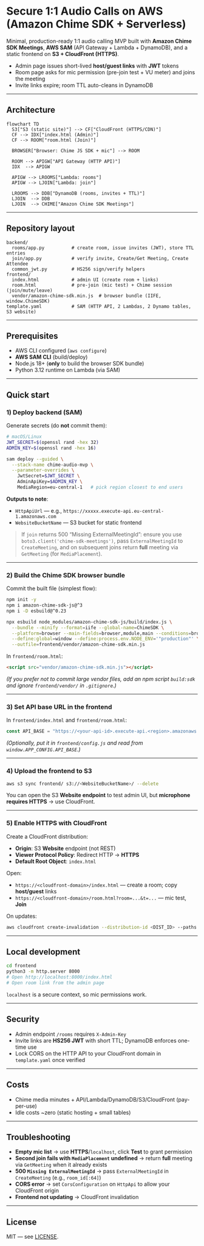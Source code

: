 # Secure 1:1 Audio Calls on AWS (Amazon Chime SDK + Serverless)

Minimal, production-ready 1:1 audio calling MVP built with **Amazon Chime SDK Meetings**, **AWS SAM** (API Gateway + Lambda + DynamoDB), and a static frontend on **S3 + CloudFront (HTTPS)**.

- Admin page issues short-lived **host/guest links** with **JWT** tokens  
- Room page asks for mic permission (pre-join test + VU meter) and joins the meeting  
- Invite links expire; room TTL auto-cleans in DynamoDB

---

## Architecture

```mermaid
flowchart TD
  S3["S3 (static site)"] --> CF["CloudFront (HTTPS/CDN)"]
  CF --> IDX["index.html (Admin)"]
  CF --> ROOM["room.html (Join)"]

  BROWSER["Browser: Chime JS SDK + mic"] --> ROOM

  ROOM --> APIGW["API Gateway (HTTP API)"]
  IDX  --> APIGW

  APIGW --> LROOMS["Lambda: rooms"]
  APIGW --> LJOIN["Lambda: join"]

  LROOMS --> DDB["DynamoDB (rooms, invites + TTL)"]
  LJOIN  --> DDB
  LJOIN  --> CHIME["Amazon Chime SDK Meetings"]

```

---

## Repository layout

```text
backend/
  rooms/app.py          # create room, issue invites (JWT), store TTL entries
  join/app.py           # verify invite, Create/Get Meeting, Create Attendee
  common_jwt.py         # HS256 sign/verify helpers
frontend/
  index.html            # admin UI (create room + links)
  room.html             # pre-join (mic test) + Chime session (join/mute/leave)
  vendor/amazon-chime-sdk.min.js  # browser bundle (IIFE, window.ChimeSDK)
template.yaml           # SAM (HTTP API, 2 Lambdas, 2 Dynamo tables, S3 website)
```

---

## Prerequisites

- AWS CLI configured (`aws configure`)
- **AWS SAM CLI** (build/deploy)
- Node.js 18+ (**only** to build the browser SDK bundle)
- Python 3.12 runtime on Lambda (via SAM)

---

## Quick start

### 1) Deploy backend (SAM)

Generate secrets (do **not** commit them):

```bash
# macOS/Linux
JWT_SECRET=$(openssl rand -hex 32)
ADMIN_KEY=$(openssl rand -hex 16)

sam deploy --guided \
  --stack-name chime-audio-mvp \
  --parameter-overrides \
    JwtSecret=$JWT_SECRET \
    AdminApiKey=$ADMIN_KEY \
    MediaRegion=eu-central-1   # pick region closest to end users
```

**Outputs to note**:
- `HttpApiUrl` — e.g., `https://xxxxx.execute-api.eu-central-1.amazonaws.com`
- `WebsiteBucketName` — S3 bucket for static frontend

> If `join` returns 500 “Missing ExternalMeetingId”: ensure you use `boto3.client('chime-sdk-meetings')`, pass `ExternalMeetingId` to `CreateMeeting`, and on subsequent joins return **full** meeting via `GetMeeting` (for `MediaPlacement`).

---

### 2) Build the Chime SDK browser bundle

Commit the built file (simplest flow):

```bash
npm init -y
npm i amazon-chime-sdk-js@^3
npm i -D esbuild@^0.23

npx esbuild node_modules/amazon-chime-sdk-js/build/index.js \
  --bundle --minify --format=iife --global-name=ChimeSDK \
  --platform=browser --main-fields=browser,module,main --conditions=browser \
  --define:global=window --define:process.env.NODE_ENV='"production"' \
  --outfile=frontend/vendor/amazon-chime-sdk.min.js
```

In `frontend/room.html`:

```html
<script src="vendor/amazon-chime-sdk.min.js"></script>
```

*(If you prefer not to commit large vendor files, add an npm script `build:sdk` and ignore `frontend/vendor/` in `.gitignore`.)*

---

### 3) Set API base URL in the frontend

In `frontend/index.html` and `frontend/room.html`:

```js
const API_BASE = "https://<your-api-id>.execute-api.<region>.amazonaws.com";
```

*(Optionally, put it in `frontend/config.js` and read from `window.APP_CONFIG.API_BASE`.)*

---

### 4) Upload the frontend to S3

```bash
aws s3 sync frontend/ s3://<WebsiteBucketName>/ --delete
```

You can open the S3 **Website endpoint** to test admin UI, but **microphone requires HTTPS** → use CloudFront.

---

### 5) Enable HTTPS with CloudFront

Create a CloudFront distribution:

- **Origin**: S3 **Website** endpoint (not REST)
- **Viewer Protocol Policy**: Redirect HTTP → **HTTPS**
- **Default Root Object**: `index.html`

Open:
- `https://<cloudfront-domain>/index.html` — create a room; copy **host/guest** links
- `https://<cloudfront-domain>/room.html?room=...&t=...` — mic test, **Join**

On updates:
```bash
aws cloudfront create-invalidation --distribution-id <DIST_ID> --paths "/*"
```

---

## Local development

```bash
cd frontend
python3 -m http.server 8000
# Open http://localhost:8000/index.html
# Open room link from the admin page
```

`localhost` is a secure context, so mic permissions work.

---

## Security

- Admin endpoint `/rooms` requires `X-Admin-Key`
- Invite links are **HS256 JWT** with short TTL; DynamoDB enforces one-time use
- Lock CORS on the HTTP API to your CloudFront domain in `template.yaml` once verified

---

## Costs

- Chime media minutes + API/Lambda/DynamoDB/S3/CloudFront (pay-per-use)
- Idle costs ~zero (static hosting + small tables)

---

## Troubleshooting

- **Empty mic list** → use **HTTPS**/`localhost`, click **Test** to grant permission
- **Second join fails with `MediaPlacement` undefined** → return **full** meeting via `GetMeeting` when it already exists
- **500 `Missing ExternalMeetingId`** → pass `ExternalMeetingId` in `CreateMeeting` (e.g., `room_id[:64]`)
- **CORS error** → set `CorsConfiguration` on `HttpApi` to allow your CloudFront origin
- **Frontend not updating** → CloudFront invalidation

---

## License

MIT — see [LICENSE](LICENSE).
